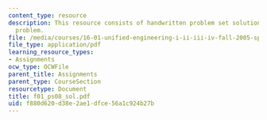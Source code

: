 ```yaml
---
content_type: resource
description: This resource consists of handwritten problem set solution for Anderson
  problem.
file: /media/courses/16-01-unified-engineering-i-ii-iii-iv-fall-2005-spring-2006/f880d620d38e2ae1dfce56a1c924b27b_f01_ps08_sol.pdf
file_type: application/pdf
learning_resource_types:
- Assignments
ocw_type: OCWFile
parent_title: Assignments
parent_type: CourseSection
resourcetype: Document
title: f01_ps08_sol.pdf
uid: f880d620-d38e-2ae1-dfce-56a1c924b27b
---
```

